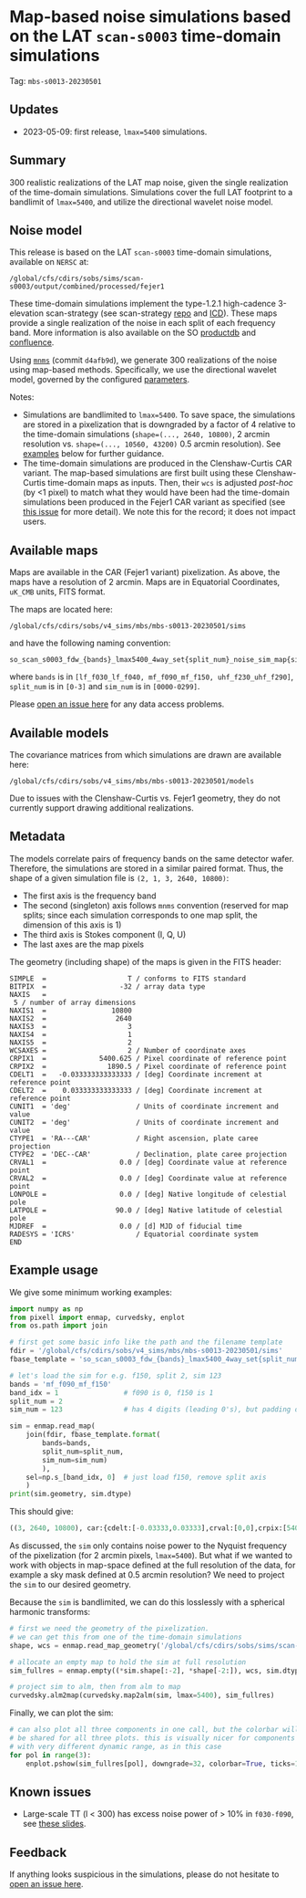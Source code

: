 # Map-based noise simulations based on the LAT `scan-s0003` time-domain simulations

Tag: `mbs-s0013-20230501`

## Updates

* 2023-05-09: first release, `lmax=5400` simulations.

## Summary

300 realistic realizations of the LAT map noise, given the single realization of the time-domain simulations. Simulations cover the full LAT footprint to a bandlimit of `lmax=5400`, and utilize the directional wavelet noise model.

## Noise model

This release is based on the LAT `scan-s0003` time-domain simulations, available on `NERSC` at:

    /global/cfs/cdirs/sobs/sims/scan-s0003/output/combined/processed/fejer1

These time-domain simulations implement the type-1.2.1 high-cadence 3-elevation scan-strategy (see scan-strategy [repo](https://github.com/simonsobs/pwg-scripts/tree/master/pwg-tds/scan-strategy-sims-2023) and [ICD](https://docs.google.com/presentation/d/1hInPLZYGQrO1E7j9FxR6UlH5RZarJsQ3mDHzlU0i7I8/edit#slide=id.p)). These maps provide a single realization of the noise in each split of each frequency band. More information is also available on the SO [productdb](https://www.productdb.simonsobservatory.org/product/simulation/scan-s0003) and [confluence](https://simonsobs.atlassian.net/wiki/spaces/PRO/pages/96862289/scan-s0003+-+Scanning+strategy+simulations).

Using [`mnms`](https://github.com/simonsobs/mnms) (commit `d4afb9d`), we generate 300 realizations of the noise using map-based methods. Specifically, we use the directional wavelet model, governed by the configured [parameters](parameters/so_scan_s0003.yaml).

Notes:
* Simulations are bandlimited to `lmax=5400`. To save space, the simulations are stored in a pixelization that is downgraded by a factor of 4 relative to the time-domain simulations (`shape=(..., 2640, 10800)`, 2 arcmin resolution vs. `shape=(..., 10560, 43200)` 0.5 arcmin resolution). See [examples](#example-usage) below for further guidance.
* The time-domain simulations are produced in the Clenshaw-Curtis CAR variant. The map-based simulations are first built using these Clenshaw-Curtis time-domain maps as inputs. Then, their `wcs` is adjusted *post-hoc* (by <1 pixel) to match what they would have been had the time-domain simulations been produced in the Fejer1 CAR variant as specified (see [this issue](https://github.com/simonsobs/map_based_simulations/issues/42) for more detail). We note this for the record; it does not impact users.

## Available maps

Maps are available in the CAR (Fejer1 variant) pixelization. As above, the maps have a resolution of 2 arcmin. Maps are in Equatorial Coordinates, `uK_CMB` units, FITS format.

The maps are located here:

    /global/cfs/cdirs/sobs/v4_sims/mbs/mbs-s0013-20230501/sims

and have the following naming convention:

    so_scan_s0003_fdw_{bands}_lmax5400_4way_set{split_num}_noise_sim_map{sim_num:04}.fits

where `bands` is in `[lf_f030_lf_f040, mf_f090_mf_f150, uhf_f230_uhf_f290]`, `split_num` is in `[0-3]` and `sim_num` is in `[0000-0299]`.

Please [open an issue here](https://github.com/simonsobs/map_based_simulations/issues/new) for any data access problems.

## Available models

The covariance matrices from which simulations are drawn are available here: 

    /global/cfs/cdirs/sobs/v4_sims/mbs/mbs-s0013-20230501/models

Due to issues with the Clenshaw-Curtis vs. Fejer1 geometry, they do not currently support drawing additional realizations.

## Metadata

The models correlate pairs of frequency bands on the same detector wafer. Therefore, the simulations are stored in a similar paired format. Thus, the shape of a given simulation file is `(2, 1, 3, 2640, 10800)`:
* The first axis is the frequency band
* The second (singleton) axis follows `mnms` convention (reserved for map splits; since each simulation corresponds to one map split, the dimension of this axis is 1)
* The third axis is Stokes component (I, Q, U)
* The last axes are the map pixels

The geometry (including shape) of the maps is given in the FITS header:
```
SIMPLE  =                    T / conforms to FITS standard                      
BITPIX  =                  -32 / array data type                                
NAXIS   =
 5 / number of array dimensions                     
NAXIS1  =                10800                                                  
NAXIS2  =                 2640
NAXIS3  =                    3                                                  
NAXIS4  =                    1                                                  
NAXIS5  =                    2                                                  
WCSAXES =                    2 / Number of coordinate axes                      
CRPIX1  =             5400.625 / Pixel coordinate of reference point            
CRPIX2  =               1890.5 / Pixel coordinate of reference point            
CDELT1  =   -0.033333333333333 / [deg] Coordinate increment at reference point  
CDELT2  =    0.033333333333333 / [deg] Coordinate increment at reference point  
CUNIT1  = 'deg'                / Units of coordinate increment and value        
CUNIT2  = 'deg'                / Units of coordinate increment and value        
CTYPE1  = 'RA---CAR'           / Right ascension, plate caree projection        
CTYPE2  = 'DEC--CAR'           / Declination, plate caree projection            
CRVAL1  =                  0.0 / [deg] Coordinate value at reference point      
CRVAL2  =                  0.0 / [deg] Coordinate value at reference point      
LONPOLE =                  0.0 / [deg] Native longitude of celestial pole       
LATPOLE =                 90.0 / [deg] Native latitude of celestial pole        
MJDREF  =                  0.0 / [d] MJD of fiducial time                       
RADESYS = 'ICRS'               / Equatorial coordinate system                   END
```

## Example usage

We give some minimum working examples:
```python
import numpy as np
from pixell import enmap, curvedsky, enplot
from os.path import join

# first get some basic info like the path and the filename template
fdir = '/global/cfs/cdirs/sobs/v4_sims/mbs/mbs-s0013-20230501/sims'
fbase_template = 'so_scan_s0003_fdw_{bands}_lmax5400_4way_set{split_num}_noise_sim_map{sim_num:04}.fits'

# let's load the sim for e.g. f150, split 2, sim 123
bands = 'mf_f090_mf_f150'
band_idx = 1                # f090 is 0, f150 is 1
split_num = 2
sim_num = 123               # has 4 digits (leading 0's), but padding done for us in template

sim = enmap.read_map(
    join(fdir, fbase_template.format(
        bands=bands,
        split_num=split_num,
        sim_num=sim_num)
        ),
    sel=np.s_[band_idx, 0]  # just load f150, remove split axis
    )
print(sim.geometry, sim.dtype)
```
This should give:
```python
((3, 2640, 10800), car:{cdelt:[-0.03333,0.03333],crval:[0,0],crpix:[5400.62,1890.50]}) float32
```
As discussed, the `sim` only contains noise power to the Nyquist frequency of the pixelization (for 2 arcmin pixels, `lmax=5400`). But what if we wanted to work with objects in map-space defined at the full resolution of the data, for example a sky mask defined at 0.5 arcmin resolution? We need to project the `sim` to our desired geometry.

Because the `sim` is bandlimited, we can do this losslessly with a spherical harmonic transforms:
```python
# first we need the geometry of the pixelization.
# we can get this from one of the time-domain simulations
shape, wcs = enmap.read_map_geometry('/global/cfs/cdirs/sobs/sims/scan-s0003/output/combined/processed/fejer1/lat01_s25_fullfp_f150_1pass_4way_set02_map.fits')

# allocate an empty map to hold the sim at full resolution
sim_fullres = enmap.empty((*sim.shape[:-2], *shape[-2:]), wcs, sim.dtype)

# project sim to alm, then from alm to map
curvedsky.alm2map(curvedsky.map2alm(sim, lmax=5400), sim_fullres)
```
Finally, we can plot the sim:
```python
# can also plot all three components in one call, but the colorbar will
# be shared for all three plots. this is visually nicer for components
# with very different dynamic range, as in this case
for pol in range(3):
    enplot.pshow(sim_fullres[pol], downgrade=32, colorbar=True, ticks=15)
```

## Known issues

* Large-scale TT (l < 300) has excess noise power of > 10% in `f030-f090`, see [these slides](https://drive.google.com/drive/folders/1-VHHW8YbRubNix0qza3MfPqHRVey0eAX).

## Feedback

If anything looks suspicious in the simulations, please do not hesitate to [open an issue here](https://github.com/simonsobs/mnms/issues/new).
